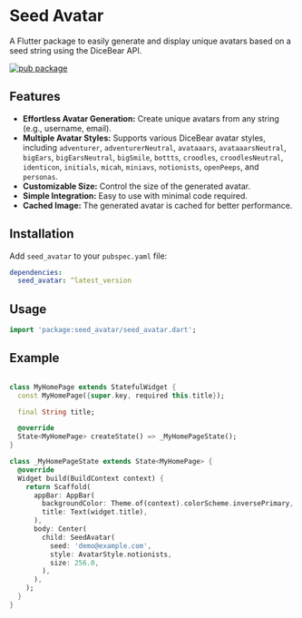 # Seed Avatar

A Flutter package to easily generate and display unique avatars based on a seed string using the DiceBear API.

[![pub package](https://img.shields.io/pub/v/seed_avatar.svg)](https://pub.dev/packages/seed_avatar)

## Features

*   **Effortless Avatar Generation:** Create unique avatars from any string (e.g., username, email).
*   **Multiple Avatar Styles:** Supports various DiceBear avatar styles, including `adventurer`, `adventurerNeutral`, `avataaars`, `avataaarsNeutral`, `bigEars`, `bigEarsNeutral`, `bigSmile`, `bottts`, `croodles`, `croodlesNeutral`, `identicon`, `initials`, `micah`, `miniavs`, `notionists`, `openPeeps`, and `personas`.
*   **Customizable Size:**  Control the size of the generated avatar.
*   **Simple Integration:** Easy to use with minimal code required.
* **Cached Image:** The generated avatar is cached for better performance.

## Installation

Add `seed_avatar` to your `pubspec.yaml` file:

```yaml
dependencies:
  seed_avatar: ^latest_version
```

## Usage

```dart
import 'package:seed_avatar/seed_avatar.dart';
```

## Example

```dart

class MyHomePage extends StatefulWidget {
  const MyHomePage({super.key, required this.title});

  final String title;

  @override
  State<MyHomePage> createState() => _MyHomePageState();
}

class _MyHomePageState extends State<MyHomePage> {
  @override
  Widget build(BuildContext context) {
    return Scaffold(
      appBar: AppBar(
        backgroundColor: Theme.of(context).colorScheme.inversePrimary,
        title: Text(widget.title),
      ),
      body: Center(
        child: SeedAvatar(
          seed: 'demo@example.com',
          style: AvatarStyle.notionists,
          size: 256.0,
        ),
      ),
    );
  }
}
```
